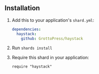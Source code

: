 ## Installation

1. Add this to your application's `shard.yml`:

   ```yaml
   dependencies:
     haystack:
       github: GrottoPress/haystack
   ```

1. Run `shards install`

1. Require this shard in your application:

   ```crystal
   require "haystack"
   ```
